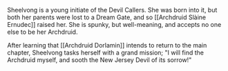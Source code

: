 Sheelvong is a young initiate of the Devil Callers.  She was born into it, but both her parents were lost to a Dream Gate, and so [[Archdruid Slàine Ernudec]] raised her.  She is spunky, but well-meaning, and accepts no one else to be her Archdruid.

After learning that [[Archdruid Dorlamin]] intends to return to the main chapter, Sheelvong tasks herself with a grand mission; "I will find the Archdruid myself, and sooth the New Jersey Devil of its sorrow!"